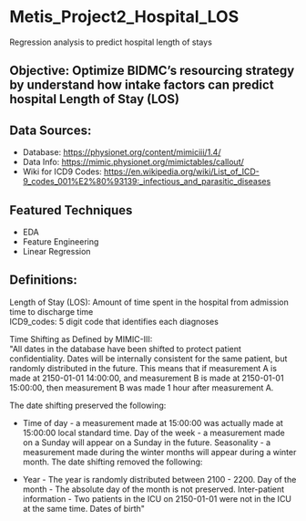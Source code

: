 # Metis_Project2_Hospital_LOS
Regression analysis to predict hospital length of stays

## Objective: Optimize BIDMC’s resourcing strategy by understand how intake factors can predict hospital Length of Stay (LOS)

## Data Sources:
* Database: https://physionet.org/content/mimiciii/1.4/
* Data Info: https://mimic.physionet.org/mimictables/callout/
* Wiki for ICD9 Codes: https://en.wikipedia.org/wiki/List_of_ICD-9_codes_001%E2%80%93139:_infectious_and_parasitic_diseases

## Featured Techniques
* EDA
* Feature Engineering
* Linear Regression

## Definitions:

Length of Stay (LOS): Amount of time spent in the hospital from admission time to discharge time  
ICD9_codes: 5 digit code that identifies each diagnoses  

Time Shifting as Defined by MIMIC-III:  
"All dates in the database have been shifted to protect patient confidentiality. Dates will be internally consistent for the same patient, but randomly distributed in the future. This means that if measurement A is made at 2150-01-01 14:00:00, and measurement B is made at 2150-01-01 15:00:00, then measurement B was made 1 hour after measurement A.

The date shifting preserved the following:

* Time of day - a measurement made at 15:00:00 was actually made at 15:00:00 local standard time. Day of the week - a measurement made on a Sunday will appear on a Sunday in the future. Seasonality - a measurement made during the winter months will appear during a winter month. The date shifting removed the following:

* Year - The year is randomly distributed between 2100 - 2200. Day of the month - The absolute day of the month is not preserved. Inter-patient information - Two patients in the ICU on 2150-01-01 were not in the ICU at the same time. Dates of birth"
